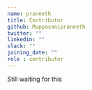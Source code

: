 ```yaml
---
name: praneeth
title: Contributor
github: Muppasanipraneeth
twitter: ""
linkedin: ""
slack: ""
joining_date: ""
role : contributor
---
```


Still waiting for this
